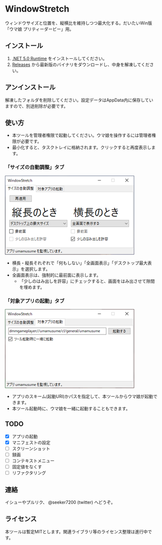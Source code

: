 # WindowStretch
ウィンドウサイズと位置を、縦横比を維持しつつ最大化する。だいたいWin版「ウマ娘 プリティーダービー」用。

## インストール
1. [.NET 5.0 Runtime](https://dotnet.microsoft.com/download/dotnet/5.0/runtime/) をインストールしてください。
2. [Releases](https://github.com/seeker3600/WindowStretch/releases) から最新版のバイナリをダウンロードし、中身を解凍してください。

## アンインストール
解凍したフォルダを削除してください。設定データはAppData内に保存していますので、別途削除が必要です。

## 使い方
* 本ツールを管理者権限で起動してください。ウマ娘を操作するには管理者権限が必要です。
* 最小化すると、タスクトレイに格納されます。クリックすると再度表示します。

### 「サイズの自動調整」タブ

![size](img/size.png)

* 横長・縦長それぞれで「何もしない」「全画面表示」「デスクトップ最大表示」を選択します。
* 全画面表示は、強制的に最前面に表示します。
	* 「少しのはみ出しを許容」にチェックすると、画面をはみ出させて隙間を埋めます。

### 「対象アプリの起動」タブ

![start](img/start.png)

* アプリのスキーム(起動URI)かパスを指定して、本ツールからウマ娘が起動できます。
* 本ツール起動時に、ウマ娘を一緒に起動することもできます。

## TODO
* [x] アプリの起動
* [x] マニフェストの設定
* [ ] スクリーンショット
* [ ] 録画
* [ ] コンテキストメニュー
* [ ] 固定値をなくす
* [ ] リファクタリング

## 連絡
イシューやプルリク、 @seeker7200 (twitter) へどうぞ。

## ライセンス
本ツールは暫定MITとします。関連ライブラリ等のライセンス整理は進行中です。
